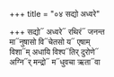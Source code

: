 +++
title = "०४ सद्यो अध्वरे"

+++
सद्यो᳓ अध्वरे᳓ रथिरं᳓ जनन्त  
मा᳓नुषासो वि᳓चेतसो य᳓ एषाम्  
विशा᳓म् अधायि विश्प᳓तिर् दुरोणे᳓  
अग्नि᳓र् मन्द्रो᳓ म᳓धुवचा ऋता᳓वा